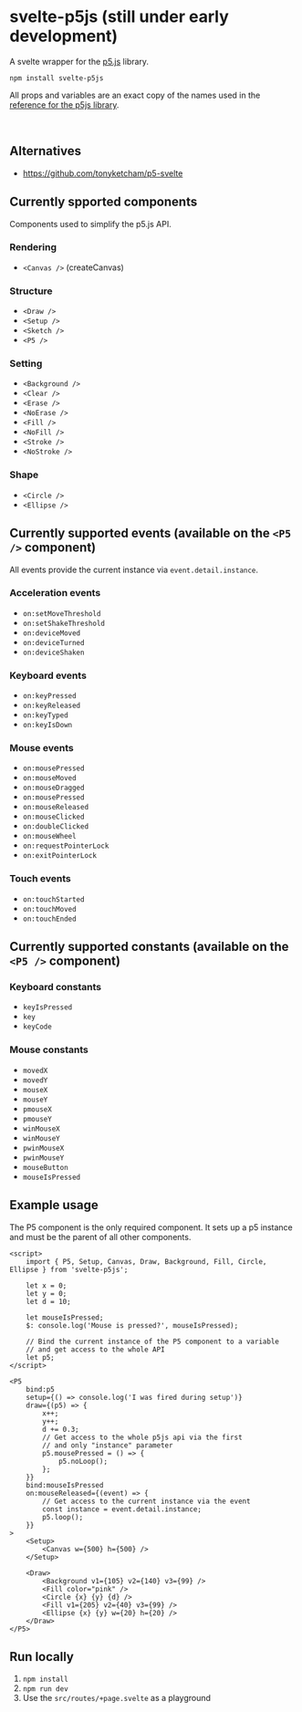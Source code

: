 # svelte-p5js (still under early development)

A svelte wrapper for the [p5.js](https://p5js.org/) library.

```
npm install svelte-p5js
```

All props and variables are an exact copy of the names used in the [reference for the p5js library](https://p5js.org/reference/).

<br />

## Alternatives

- https://github.com/tonyketcham/p5-svelte

## Currently spported components

Components used to simplify the p5.js API.

### Rendering

- `<Canvas />` (createCanvas)

### Structure

- `<Draw />`
- `<Setup />`
- `<Sketch />`
- `<P5 />`

### Setting

- `<Background />`
- `<Clear />`
- `<Erase />`
- `<NoErase />`
- `<Fill />`
- `<NoFill />`
- `<Stroke />`
- `<NoStroke />`

### Shape

- `<Circle />`
- `<Ellipse />`

## Currently supported events (available on the `<P5 />` component)

All events provide the current instance via `event.detail.instance`.

### Acceleration events

- `on:setMoveThreshold`
- `on:setShakeThreshold`
- `on:deviceMoved`
- `on:deviceTurned`
- `on:deviceShaken`

### Keyboard events

- `on:keyPressed`
- `on:keyReleased`
- `on:keyTyped`
- `on:keyIsDown`

### Mouse events

- `on:mousePressed`
- `on:mouseMoved`
- `on:mouseDragged`
- `on:mousePressed`
- `on:mouseReleased`
- `on:mouseClicked`
- `on:doubleClicked`
- `on:mouseWheel`
- `on:requestPointerLock`
- `on:exitPointerLock`

### Touch events

- `on:touchStarted`
- `on:touchMoved`
- `on:touchEnded`

## Currently supported constants (available on the `<P5 />` component)

### Keyboard constants

- `keyIsPressed`
- `key`
- `keyCode`

### Mouse constants

- `movedX`
- `movedY`
- `mouseX`
- `mouseY`
- `pmouseX`
- `pmouseY`
- `winMouseX`
- `winMouseY`
- `pwinMouseX`
- `pwinMouseY`
- `mouseButton`
- `mouseIsPressed`

## Example usage

The P5 component is the only required component. It sets up a p5 instance and must be the parent of all other components.

```svelte
<script>
	import { P5, Setup, Canvas, Draw, Background, Fill, Circle, Ellipse } from 'svelte-p5js';

	let x = 0;
	let y = 0;
	let d = 10;

	let mouseIsPressed;
	$: console.log('Mouse is pressed?', mouseIsPressed);

	// Bind the current instance of the P5 component to a variable
	// and get access to the whole API
	let p5;
</script>

<P5
	bind:p5
	setup={() => console.log('I was fired during setup')}
	draw={(p5) => {
		x++;
		y++;
		d += 0.3;
		// Get access to the whole p5js api via the first
		// and only "instance" parameter
		p5.mousePressed = () => {
			p5.noLoop();
		};
	}}
	bind:mouseIsPressed
	on:mouseReleased={(event) => {
		// Get access to the current instance via the event
		const instance = event.detail.instance;
		p5.loop();
	}}
>
	<Setup>
		<Canvas w={500} h={500} />
	</Setup>

	<Draw>
		<Background v1={105} v2={140} v3={99} />
		<Fill color="pink" />
		<Circle {x} {y} {d} />
		<Fill v1={205} v2={40} v3={99} />
		<Ellipse {x} {y} w={20} h={20} />
	</Draw>
</P5>
```

## Run locally

1. `npm install`
2. `npm run dev`
3. Use the `src/routes/+page.svelte` as a playground
